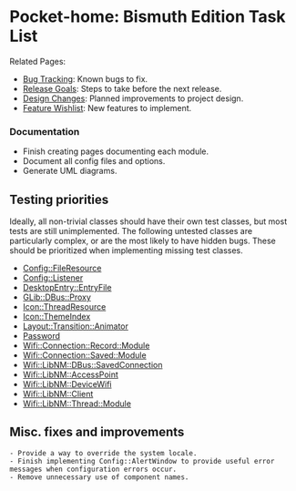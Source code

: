 # Pocket-home: Bismuth Edition Task List
Related Pages:
- [Bug Tracking](KnownBugs.md): Known bugs to fix.
- [Release Goals](ReleaseGoals.md): Steps to take before the next release.
- [Design Changes](DesignChanges.md): Planned improvements to project design.
- [Feature Wishlist](FeatureWishlist.md): New features to implement.

### Documentation
- Finish creating pages documenting each module.
- Document all config files and options.
- Generate UML diagrams.

## Testing priorities
Ideally, all non-trivial classes should have their own test classes, but most tests are still unimplemented. The following untested classes are particularly complex, or are the most likely to have hidden bugs.  These should be prioritized when implementing missing test classes.
- [Config::FileResource](../../Source/Config/Config_FileResource.h) 
- [Config::Listener](../../Source/Config/Config_Listener.h) 
- [DesktopEntry::EntryFile](../../Source/DesktopEntry/DesktopEntry_EntryFile.h) 
- [GLib::DBus::Proxy](../../Source/GLib/DBus/GLib_DBus_Proxy.h)
- [Icon::ThreadResource](../../Source/Icon/Icon_ThreadResource.h)
- [Icon::ThemeIndex](../../Source/Icon/Icon_ThemeIndex.h)
- [Layout::Transition::Animator](../../Source/Layout/Transition/Layout_Transition_Animator.h)
- [Password](../../Source/Password/Password.h)
- [Wifi::Connection::Record::Module](../../Source/Wifi/Connection/Record/Wifi_Connection_Record_Module.h)
- [Wifi::Connection::Saved::Module](../../Source/Wifi/Connection/Saved/Wifi_Connection_Saved_Module.h)
- [Wifi::LibNM::DBus::SavedConnection](../../Source/Wifi/LibNM/DBus/Wifi_LibNM_DBus_SavedConnection.h)
- [Wifi::LibNM::AccessPoint](../../Source/Wifi/LibNM/GObjects/Borrowed/Wifi_LibNM_AccessPoint.h)
- [Wifi::LibNM::DeviceWifi](../../Source/Wifi/LibNM/GObjects/Borrowed/Wifi_LibNM_DeviceWifi.h)
- [Wifi::LibNM::Client](../../Source/Wifi/LibNM/GObjects/Owned/Wifi_LibNM_Client.h)
- [Wifi::LibNM::Thread::Module](../../Source/Wifi/LibNM/Thread/Wifi_LibNM_Thread_Module.h)

## Misc. fixes and improvements
    - Provide a way to override the system locale.
    - Finish implementing Config::AlertWindow to provide useful error messages when configuration errors occur.
    - Remove unnecessary use of component names.
